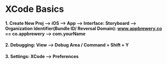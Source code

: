 # XCode Basics


#### 1. Create New Proj --> iOS --> App --> Interface: Storyboard --> Organization Identifier(Bundle ID/ Reversal Domain): www.appbrewery.co == co.appbrewery --> com.yourName
#### 2. Debugging: View --> Debug Area / Command + Shift + Y
#### 3. Settings: XCode --> Preferences

